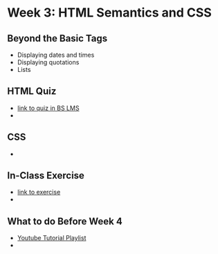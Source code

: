 # Week 3: HTML Semantics and CSS

## Beyond the Basic Tags <Badge text="60 mins" />

- Displaying dates and times
- Displaying quotations
- Lists

## HTML Quiz <Badge text="30 mins" />

- [link to quiz in BS LMS]()
- 

## CSS <Badge text="60 mins" />

- 

## In-Class Exercise <Badge text="60 mins" />

- [link to exercise]()
- 

## What to do Before Week 4 <Badge text="90 mins" />

- [Youtube Tutorial Playlist]()
- 